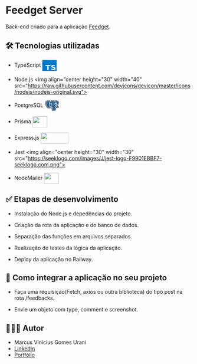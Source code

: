 # Feedget Server

Back-end criado para a aplicação [Feedget](https://github.com/feedget).

## 🛠 Tecnologias utilizadas

- TypeScript <img align="center" alt="Marcus-Ts" height="30" width="40" src="https://raw.githubusercontent.com/devicons/devicon/master/icons/typescript/typescript-original.svg">

- Node.js <img align="center height="30" width="40" src="https://raw.githubusercontent.com/devicons/devicon/master/icons/nodejs/nodejs-original.svg">

- PostgreSQL <img align="center" height="30" width="40" src="https://raw.githubusercontent.com/devicons/devicon/master/icons/postgresql/postgresql-original.svg">

- Prisma <img align="center" height="30" width="40" src="https://seeklogo.com/images/P/prisma-logo-3805665B69-seeklogo.com.png">

- Express.js <img align="center" height="30" width="75" src="https://expressjs.com/images/express-facebook-share.png">

- Jest <img align="center height="30" width="30" src="https://seeklogo.com/images/J/jest-logo-F9901EBBF7-seeklogo.com.png">

- NodeMailer <img align="center" height="30" width="40" src="https://nodemailer.com/nm_logo_200x136.png">

## ✅ Etapas de desenvolvimento

- Instalação do Node.js e depedências do projeto.

- Criação da rota da aplicação e do banco de dados.

- Separação das funções em arquivos separados.

- Realização de testes da lógica da aplicação.

- Deploy da aplicação no Railway.

## 🚀 Como integrar a aplicação no seu projeto

- Faça uma requisição(Fetch, axios ou outra biblioteca) do tipo post na rota /feedbacks.

- Envie um objeto com type, comment e screenshot.

## 🙋🏻‍♂️ Autor

- Marcus Vinícius Gomes Urani
- [LinkedIn](https://linkedin.com/in/marcus-urani)
- [Portfólio](https://marcusurani.netlify.app)
